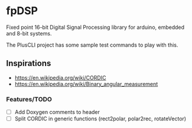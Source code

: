 # fpDSP
Fixed point 16-bit Digital Signal Processing library for arduino, embedded and 8-bit systems. 

The PlusCLI project has some sample test commands to play with this.

## Inspirations
- https://en.wikipedia.org/wiki/CORDIC
- https://en.wikipedia.org/wiki/Binary_angular_measurement

### Features/TODO
- [ ] Add Doxygen comments to header
- [ ] Split CORDIC in generic functions (rect2polar, polar2rec, rotateVector)

